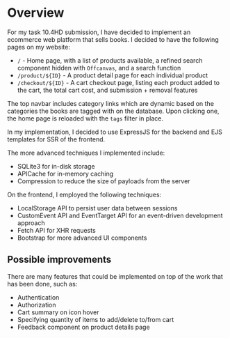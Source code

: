 # Overview

For my task 10.4HD submission, I have decided to implement an ecommerce web platform that sells books.
I decided to have the following pages on my website:

- `/` - Home page, with a list of products available, a refined search component hidden with `Offcanvas`, and a search function
- `/product/${ID}` - A product detail page for each individual product
- `/checkout/${ID}` - A cart checkout page, listing each product added to the cart, the total cart cost, and submission + removal features

The top navbar includes category links which are dynamic based on the categories the books are tagged with on the database. Upon clicking one, the home page is reloaded with the `tags` filter in place.

In my implementation, I decided to use ExpressJS for the backend and EJS templates for SSR of the frontend.

The more advanced techniques I implemented include:

- SQLite3 for in-disk storage
- APICache for in-memory caching
- Compression to reduce the size of payloads from the server

On the frontend, I employed the following techniques:

- LocalStorage API to persist user data between sessions
- CustomEvent API and EventTarget API for an event-driven development approach
- Fetch API for XHR requests
- Bootstrap for more advanced UI components

## Possible improvements

There are many features that could be implemented on top of the work that has been done, such as:

- Authentication
- Authorization
- Cart summary on icon hover
- Specifying quantity of items to add/delete to/from cart
- Feedback component on product details page
